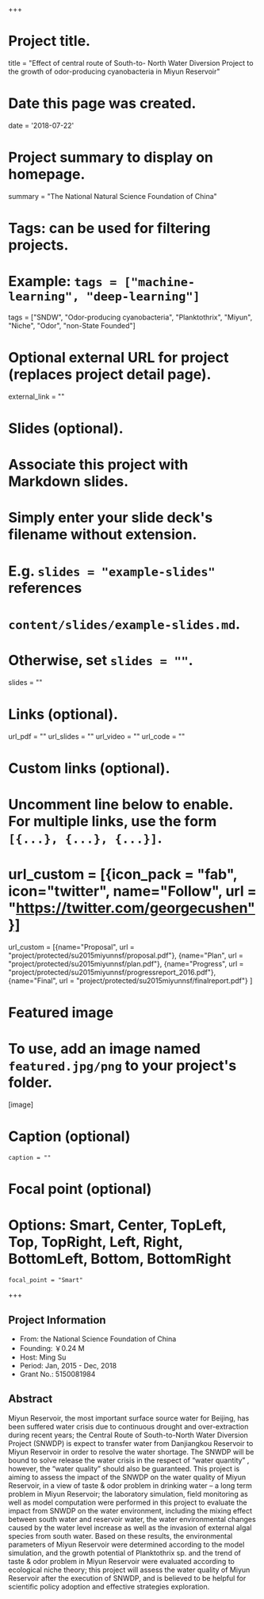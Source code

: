 +++
# Project title.
title = "Effect of central route of South-to- North Water Diversion Project to the growth of odor-producing cyanobacteria in Miyun Reservoir"

# Date this page was created.
date = '2018-07-22'

# Project summary to display on homepage.
summary = "The National Natural Science Foundation of China"

# Tags: can be used for filtering projects.
# Example: `tags = ["machine-learning", "deep-learning"]`
tags = ["SNDW", "Odor-producing cyanobacteria", "Planktothrix", "Miyun", "Niche", "Odor", "non-State Founded"]

# Optional external URL for project (replaces project detail page).
external_link = ""

# Slides (optional).
#   Associate this project with Markdown slides.
#   Simply enter your slide deck's filename without extension.
#   E.g. `slides = "example-slides"` references 
#   `content/slides/example-slides.md`.
#   Otherwise, set `slides = ""`.
slides = ""

# Links (optional).
url_pdf = ""
url_slides = ""
url_video = ""
url_code = ""

# Custom links (optional).
#   Uncomment line below to enable. For multiple links, use the form `[{...}, {...}, {...}]`.
# url_custom = [{icon_pack = "fab", icon="twitter", name="Follow", url = "https://twitter.com/georgecushen"}]
url_custom = [{name="Proposal", url = "project/protected/su2015miyunnsf/proposal.pdf"},
{name="Plan", url = "project/protected/su2015miyunnsf/plan.pdf"},
{name="Progress", url = "project/protected/su2015miyunnsf/progressreport_2016.pdf"},
{name="Final", url = "project/protected/su2015miyunnsf/finalreport.pdf"}
]

# Featured image
# To use, add an image named `featured.jpg/png` to your project's folder. 
[image]
  # Caption (optional)
    caption = ""
  
  # Focal point (optional)
  # Options: Smart, Center, TopLeft, Top, TopRight, Left, Right, BottomLeft, Bottom, BottomRight
    focal_point = "Smart"

+++

## Project Information

- From: the National Science Foundation of China
- Founding: ￥0.24 M
- Host: Ming Su
- Period: Jan, 2015 - Dec, 2018
- Grant No.: 5150081984


## Abstract

Miyun Reservoir, the most important surface source water for
Beijing, has been suffered water crisis due to continuous drought
and over-extraction during recent years; the Central Route of
South-to-North Water Diversion Project (SNWDP) is expect to
transfer water from Danjiangkou Reservoir to Miyun Reservoir in
order to resolve the water shortage. The SNWDP will be bound to
solve release the water crisis in the respect of “water quantity”
, however, the “water quality” should also be guaranteed. This
project is aiming to assess the impact of the SNWDP on the water
quality of Miyun Reservoir, in a view of taste & odor problem in
drinking water – a long term problem in Miyun Reservoir; the
laboratory simulation, field monitoring as well as model
computation were performed in this project to evaluate the impact
from SNWDP on the water environment, including the mixing effect
between south water and reservoir water, the water environmental
changes caused by the water level increase as well as the
invasion of external algal species from south water. Based on
these results, the environmental parameters of Miyun Reservoir
were determined according to the model simulation, and the growth
potential of Planktothrix sp. and the trend of taste & odor
problem in Miyun Reservoir were evaluated according to ecological
niche theory; this project will assess the water quality of Miyun
Reservoir after the execution of SNWDP, and is believed to be
helpful for scientific policy adoption and effective strategies
exploration.
